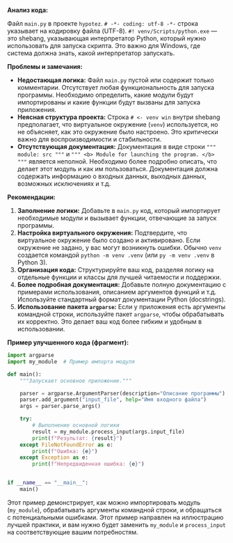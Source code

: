 **Анализ кода:**

Файл `main.py` в проекте `hypotez`.  `# -*- coding: utf-8 -*-` строка указывает на кодировку файла (UTF-8).  `#! venv/Scripts/python.exe`  — это shebang, указывающая интерпретатор Python, который нужно использовать для запуска скрипта.  Это важно для Windows, где система должна знать, какой интерпретатор запускать.

**Проблемы и замечания:**

* **Недостающая логика:**  Файл `main.py` пустой или содержит только комментарии.  Отсутствует любая функциональность для запуска программы.  Необходимо определить, какие модули будут импортированы и какие функции будут вызваны для запуска приложения.
* **Неясная структура проекта:**  Строка `# <- venv win` внутри shebang предполагает, что виртуальное окружение (`venv`) используется, но не объясняет, как это окружение было настроено.  Это критически важно для воспроизводимости и стабильности.
* **Отсутствующая документация:**  Документация в виде строки `""" module: src """` и `""" <b> Module for launching the program. </b> """` является неполной.  Необходимо более подробно описать, что делает этот модуль и как им пользоваться.  Документация должна содержать информацию о входных данных, выходных данных, возможных исключениях и т.д.

**Рекомендации:**

1. **Заполнение логики:**  Добавьте в `main.py` код, который импортирует необходимые модули и вызывает функции, отвечающие за запуск программы.
2. **Настройка виртуального окружения:**  Подтвердите, что виртуальное окружение было создано и активировано.   Если окружение не задано, у вас могут возникнуть ошибки. Обычно `venv` создается командой `python -m venv .venv` (или `py -m venv .venv` в Python 3).
3. **Организация кода:** Структурируйте ваш код, разделяя логику на отдельные функции и классы для лучшей читаемости и поддержки.
4. **Более подробная документация:** Добавьте полную документацию с примерами использования, описанием аргументов функций и т.д. Используйте стандартный формат документации Python (docstrings).
5. **Использование пакета `argparse`:**  Если у приложения есть аргументы командной строки, используйте пакет `argparse`, чтобы обрабатывать их корректно.  Это делает ваш код более гибким и удобным в использовании.

**Пример улучшенного кода (фрагмент):**

```python
import argparse
import my_module  # Пример импорта модуля

def main():
    """Запускает основное приложение."""

    parser = argparse.ArgumentParser(description="Описание программы")
    parser.add_argument("input_file", help="Имя входного файла")
    args = parser.parse_args()

    try:
        # Выполнение основной логики
        result = my_module.process_input(args.input_file)
        print(f"Результат: {result}")
    except FileNotFoundError as e:
        print(f"Ошибка: {e}")
    except Exception as e:
        print(f"Непредвиденная ошибка: {e}")


if __name__ == "__main__":
    main()
```

Этот пример демонстрирует, как можно импортировать модуль (`my_module`), обрабатывать аргументы командной строки, и обращаться с потенциальными ошибками.  Этот пример направлен на иллюстрацию лучшей практики,  и вам нужно будет заменить `my_module` и `process_input` на соответствующие вашим потребностям.
